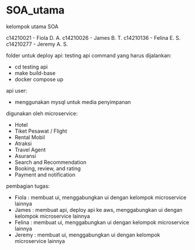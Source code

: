 # SOA_utama
kelompok utama SOA

c14210021 - Fiola D. A.
c14210026 - James B. T.
c14210136 - Felina E. S.
c14210277 - Jeremy A. S.

folder untuk deploy api: testing api
command yang harus dijalankan:
- cd testing api
- make build-base
- docker compose up

api user:
- menggunakan mysql untuk media penyimpanan

digunakan oleh microservice:
- Hotel
- Tiket Pesawat / Flight
- Rental Mobil
- Atraksi
- Travel Agent
- Asuransi
- Search and Recommendation
- Booking, review, and rating
- Payment and notification

pembagian tugas:
- Fiola : membuat ui, menggabungkan ui dengan kelompok microservice lainnya
- James : membuat api, deploy api ke aws, menggabungkan ui dengan kelompok microservice lainnya
- Felina : membuat ui, menggabungkan ui dengan kelompok microservice lainnya
- Jeremy : membuat ui, menggabungkan ui dengan kelompok microservice lainnya
